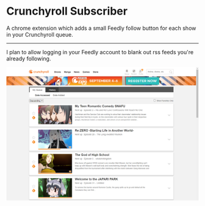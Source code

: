 # Crunchyroll Subscriber

A chrome extension which adds a small Feedly follow button for each show in your Crunchyroll queue.

---

I plan to allow logging in your Feedly account to blank out rss feeds you're already following.

![Queue Example](/docs/queue-example.png?raw=true)